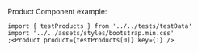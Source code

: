 Product Component example:

```tsx inside Markdown
import { testProducts } from '../../tests/testData'
import '../../assets/styles/bootstrap.min.css'
;<Product product={testProducts[0]} key={1} />
```
